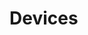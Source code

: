 # Devices






































































































































